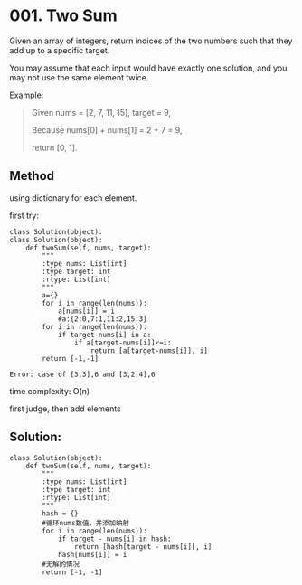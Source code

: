 # 001. Two Sum

Given an array of integers, return indices of the two numbers such that they add up to a specific target.

You may assume that each input would have exactly one solution, and you may not use the same element twice.

Example:
> Given nums = [2, 7, 11, 15], target = 9,
> 
> Because nums[0] + nums[1] = 2 + 7 = 9,
> 
> return [0, 1].

## Method

using dictionary for each element.


first try:

```
class Solution(object):
class Solution(object):
    def twoSum(self, nums, target):
        """
        :type nums: List[int]
        :type target: int
        :rtype: List[int]
        """
        a={}
        for i in range(len(nums)):
            a[nums[i]] = i
            #a:{2:0,7:1,11:2,15:3}
        for i in range(len(nums)):
            if target-nums[i] in a:
                if a[target-nums[i]]<=i:
                    return [a[target-nums[i]], i]
        return [-1,-1]
        
Error: case of [3,3],6 and [3,2,4],6
```

time complexity: O(n)

first judge, then add elements

## Solution:

```
class Solution(object):
    def twoSum(self, nums, target):
        """
        :type nums: List[int]
        :type target: int
        :rtype: List[int]
        """
        hash = {}
        #循环nums数值，并添加映射
        for i in range(len(nums)):
            if target - nums[i] in hash:
                return [hash[target - nums[i]], i]
            hash[nums[i]] = i
        #无解的情况
        return [-1, -1]      
```
